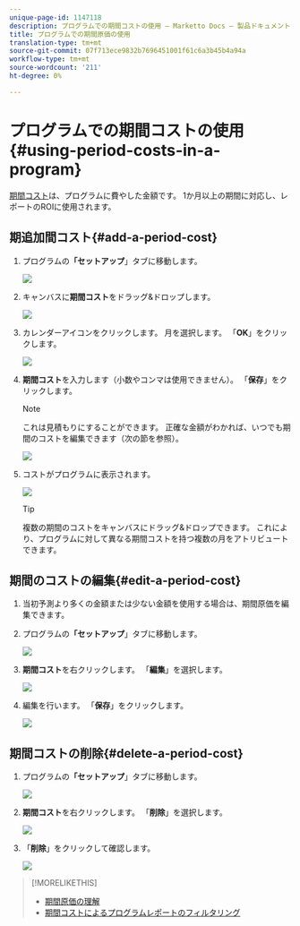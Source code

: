 ```yaml
---
unique-page-id: 1147118
description: プログラムでの期間コストの使用 — Marketto Docs — 製品ドキュメント
title: プログラムでの期間原価の使用
translation-type: tm+mt
source-git-commit: 07f713ece9832b7696451001f61c6a3b45b4a94a
workflow-type: tm+mt
source-wordcount: '211'
ht-degree: 0%

---
```



# プログラムでの期間コストの使用{#using-period-costs-in-a-program}

[期間コスト](/help/marketo/product-docs/core-marketo-concepts/programs/working-with-programs/understanding-period-costs.md)は、プログラムに費やした金額です。 1か月以上の期間に対応し、レポートのROIに使用されます。

## 期追加間コスト{#add-a-period-cost}

1. プログラムの&#x200B;**「セットアップ**」タブに移動します。

   ![](assets/image2014-9-18-12-3a9-3a46.png)

1. キャンバスに&#x200B;**期間コスト**&#x200B;をドラッグ&amp;ドロップします。

   ![](assets/image2014-9-18-12-3a9-3a57.png)

1. カレンダーアイコンをクリックします。 月を選択します。 「**OK**」をクリックします。

   ![](assets/image2014-9-18-12-3a10-3a13.png)

1. **期間コスト**&#x200B;を入力します（小数やコンマは使用できません）。 「**保存**」をクリックします。

   >[!NOTE]
   >
   >これは見積もりにすることができます。 正確な金額がわかれば、いつでも期間のコストを編集できます（次の節を参照）。

   ![](assets/image2016-4-1-8-3a54-3a30.png)

1. コストがプログラムに表示されます。

   ![](assets/image2016-4-1-8-3a56-3a49.png)

   >[!TIP]
   >
   >複数の期間のコストをキャンバスにドラッグ&amp;ドロップできます。 これにより、プログラムに対して異なる期間コストを持つ複数の月をアトリビュートできます。

## 期間のコストの編集{#edit-a-period-cost}

1. 当初予測より多くの金額または少ない金額を使用する場合は、期間原価を編集できます。

1. プログラムの&#x200B;**「セットアップ**」タブに移動します。

   ![](assets/image2014-9-18-14-3a3-3a6.png)

1. **期間コスト**&#x200B;を右クリックします。 「**編集**」を選択します。

   ![](assets/image2014-9-18-14-3a3-3a23.png)

1. 編集を行います。 「**保存**」をクリックします。

   ![](assets/image2014-9-18-14-3a3-3a41.png)

## 期間コストの削除{#delete-a-period-cost}

1. プログラムの&#x200B;**「セットアップ**」タブに移動します。

   ![](assets/image2014-9-18-14-3a4-3a11.png)

1. **期間コスト**&#x200B;を右クリックします。 「**削除**」を選択します。

   ![](assets/image2014-9-18-14-3a4-3a22.png)

1. 「**削除**」をクリックして確認します。

   ![](assets/image2014-9-18-14-3a4-3a35.png)

>[!MORELIKETHIS]
>
>* [期間原価の理解](/help/marketo/product-docs/core-marketo-concepts/programs/working-with-programs/understanding-period-costs.md)
>* [期間コストによるプログラムレポートのフィルタリング](/help/marketo/product-docs/core-marketo-concepts/programs/program-performance-report/filter-a-program-report-by-period-cost.md)

